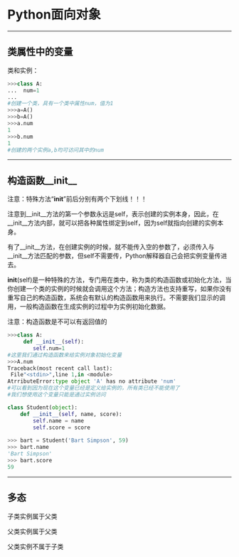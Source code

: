 # Python面向对象

---

## 类属性中的变量

类和实例：
```py
>>>class A:
...  num=1
...
#创建一个类，具有一个类中属性num，值为1
>>>a=A()
>>>b=A()
>>>a.num
1
>>>b.num
1
#创建的两个实例a,b均可访问其中的num
```

---

## 构造函数__init__

 注意：特殊方法“__init__”前后分别有两个下划线！！！
 
 注意到__init__方法的第一个参数永远是self，表示创建的实例本身，因此，在__init__方法内部，就可以把各种属性绑定到self，因为self就指向创建的实例本身。

有了__init__方法，在创建实例的时候，就不能传入空的参数了，必须传入与__init__方法匹配的参数，但self不需要传，Python解释器自己会把实例变量传进去。

__init__(self)是一种特殊的方法，专门用在类中，称为类的构造函数或初始化方法，当你创建一个类的实例的时候就会调用这个方法；构造方法也支持重写，如果你没有重写自己的构造函数，系统会有默认的构造函数用来执行。不需要我们显示的调用，一般构造函数在生成实例的过程中为实例初始化数据。

注意：构造函数是不可以有返回值的

```py
>>>class A:
     def __init__(self):
        self.num=1
#这里我们通过构造函数来给实例对象初始化变量
>>>A.num
Traceback(most recent call last):
 File"<stdin>",line 1,in <module>
AtrributeError:type object 'A' has no attribute 'num'
#可以看到因为现在这个变量已经是定义给实例的，所有类已经不能使用了
#我们想使用这个变量只能是通过实例访问

```

```py
class Student(object):
    def __init__(self, name, score):
        self.name = name
        self.score = score
        
>>> bart = Student('Bart Simpson', 59)
>>> bart.name
'Bart Simpson'
>>> bart.score
59        
```

---

## 多态

子类实例属于父类

父类实例属于父类

父类实例不属于子类
